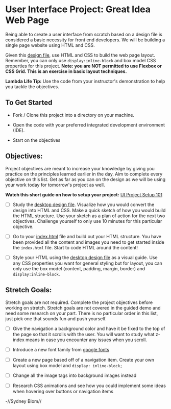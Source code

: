 # User Interface Project: Great Idea Web Page

Being able to create a user interface from scratch based on a design file is considered a basic necessity for front end developers. We will be building a single page website using HTML and CSS.

Given this [design file](design-files/desktop.jpg), use HTML and CSS to build the web page layout. Remember, you can only use `display:inline-block` and box model CSS properties for this project. **Note: you are NOT permitted to use Flexbox or CSS Grid. This is an exercise in basic layout techniques.**

**Lambda Life Tip:** Use the code from your instructor's demonstration to help you tackle the objectives.

## To Get Started

* Fork / Clone this project into a directory on your machine.

* Open the code with your preferred integrated development environment (IDE).

* Start on the objectives

## Objectives:

Project objectives are meant to increase your knowledge by giving you practice on the principles learned earlier in the day. Aim to complete every objective on this list. Get as far as you can on the design as we will be using your work today for tomorrow's project as well.

**Watch this short guide on how to setup your project:**  [UI Project Setup 101](https://youtu.be/UU9WjpMsaLE)

- [ ] Study the [desktop design file](design-files/desktop.jpg). Visualize how you would convert the design into HTML and CSS. Make a quick sketch of how you would build the HTML structure.  Use your sketch as a plan of action for the next two objectives.  Challenge yourself to only use 10 minutes for this particular objective.

- [ ] Go to your [index.html](great-idea-website/index.html) file and build out your HTML structure. You have been provided all the content and images you need to get started inside the `index.html` file.  Start to code HTML around the content!

- [ ] Style your HTML using the [desktop design file](design-files/desktop.jpg) as a visual guide. Use any CSS properties you want for general styling but for layout, you can only use the box model (content, padding, margin, border) and `display:inline-block`.

## Stretch Goals:

Stretch goals are not required. Complete the project objectives before working on stretch. Stretch goals are not covered in the guided demo and need some research on your part. There is no particular order in this list, just pick one that sounds fun and push yourself.

- [ ] Give the navigation a background color and have it be fixed to the top of the page so that it scrolls with the user. You will want to study what z-index means in case you encounter any issues when you scroll.
- [ ] Introduce a new font family from [google fonts](https://fonts.google.com/)

- [ ] Create a new page based off of a navigation item. Create your own layout using box model and `display: inline-block;`

- [ ] Change all the image tags into background images instead

- [ ] Research CSS animations and see how you could implement some ideas when hovering over buttons or navigation items

-//Sydney Blom//